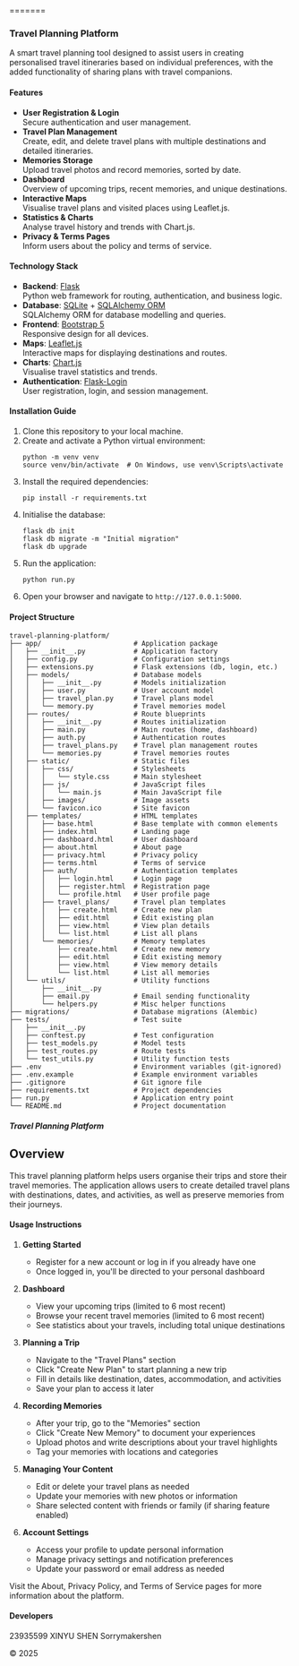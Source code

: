 
=======
### Travel Planning Platform

A smart travel planning tool designed to assist users in creating personalised travel itineraries based on individual preferences, with the added functionality of sharing plans with travel companions.

#### Features
- **User Registration & Login**  
  Secure authentication and user management.
- **Travel Plan Management**  
  Create, edit, and delete travel plans with multiple destinations and detailed itineraries.
- **Memories Storage**  
  Upload travel photos and record memories, sorted by date.
- **Dashboard**  
  Overview of upcoming trips, recent memories, and unique destinations.
- **Interactive Maps**  
  Visualise travel plans and visited places using Leaflet.js.
- **Statistics & Charts**  
  Analyse travel history and trends with Chart.js.
- **Privacy & Terms Pages**  
  Inform users about the policy and terms of service.

#### Technology Stack
- **Backend**: [Flask](https://flask.palletsprojects.com/)  
  Python web framework for routing, authentication, and business logic.
- **Database**: [SQLite](https://www.sqlite.org/) + [SQLAlchemy ORM](https://www.sqlalchemy.org/)  
  SQLAlchemy ORM for database modelling and queries.
- **Frontend**: [Bootstrap 5](https://getbootstrap.com/)  
  Responsive design for all devices.
- **Maps**: [Leaflet.js](https://leafletjs.com/)  
  Interactive maps for displaying destinations and routes.
- **Charts**: [Chart.js](https://www.chartjs.org/)  
  Visualise travel statistics and trends.
- **Authentication**: [Flask-Login](https://flask-login.readthedocs.io/)  
  User registration, login, and session management.

#### Installation Guide
1. Clone this repository to your local machine.
2. Create and activate a Python virtual environment:
   ```
   python -m venv venv
   source venv/bin/activate  # On Windows, use venv\Scripts\activate
   ```
3. Install the required dependencies:
   ```
   pip install -r requirements.txt
   ```
4. Initialise the database:
   ```
   flask db init
   flask db migrate -m "Initial migration"
   flask db upgrade
   ```
5. Run the application:
   ```
   python run.py
   ```
6. Open your browser and navigate to `http://127.0.0.1:5000`.

#### Project Structure
```
travel-planning-platform/
├── app/                       # Application package
│   ├── __init__.py            # Application factory
│   ├── config.py              # Configuration settings
│   ├── extensions.py          # Flask extensions (db, login, etc.)
│   ├── models/                # Database models
│   │   ├── __init__.py        # Models initialization
│   │   ├── user.py            # User account model
│   │   ├── travel_plan.py     # Travel plans model
│   │   └── memory.py          # Travel memories model
│   ├── routes/                # Route blueprints
│   │   ├── __init__.py        # Routes initialization
│   │   ├── main.py            # Main routes (home, dashboard)
│   │   ├── auth.py            # Authentication routes
│   │   ├── travel_plans.py    # Travel plan management routes
│   │   └── memories.py        # Travel memories routes
│   ├── static/                # Static files
│   │   ├── css/               # Stylesheets
│   │   │   └── style.css      # Main stylesheet
│   │   ├── js/                # JavaScript files
│   │   │   └── main.js        # Main JavaScript file
│   │   ├── images/            # Image assets
│   │   └── favicon.ico        # Site favicon
│   ├── templates/             # HTML templates
│   │   ├── base.html          # Base template with common elements
│   │   ├── index.html         # Landing page
│   │   ├── dashboard.html     # User dashboard
│   │   ├── about.html         # About page
│   │   ├── privacy.html       # Privacy policy
│   │   ├── terms.html         # Terms of service
│   │   ├── auth/              # Authentication templates
│   │   │   ├── login.html     # Login page
│   │   │   ├── register.html  # Registration page
│   │   │   └── profile.html   # User profile page
│   │   ├── travel_plans/      # Travel plan templates
│   │   │   ├── create.html    # Create new plan
│   │   │   ├── edit.html      # Edit existing plan
│   │   │   ├── view.html      # View plan details
│   │   │   └── list.html      # List all plans
│   │   └── memories/          # Memory templates
│   │       ├── create.html    # Create new memory
│   │       ├── edit.html      # Edit existing memory
│   │       ├── view.html      # View memory details
│   │       └── list.html      # List all memories
│   └── utils/                 # Utility functions
│       ├── __init__.py
│       ├── email.py           # Email sending functionality
│       └── helpers.py         # Misc helper functions
├── migrations/                # Database migrations (Alembic)
├── tests/                     # Test suite
│   ├── __init__.py
│   ├── conftest.py            # Test configuration
│   ├── test_models.py         # Model tests
│   ├── test_routes.py         # Route tests
│   └── test_utils.py          # Utility function tests
├── .env                       # Environment variables (git-ignored)
├── .env.example               # Example environment variables
├── .gitignore                 # Git ignore file
├── requirements.txt           # Project dependencies
├── run.py                     # Application entry point
└── README.md                  # Project documentation
```

##### Travel Planning Platform

## Overview
This travel planning platform helps users organise their trips and store their travel memories. 
The application allows users to create detailed travel plans with destinations, dates, and activities, as well as preserve memories from their journeys.

#### Usage Instructions

1. **Getting Started**
   - Register for a new account or log in if you already have one
   - Once logged in, you'll be directed to your personal dashboard

2. **Dashboard**
   - View your upcoming trips (limited to 6 most recent)
   - Browse your recent travel memories (limited to 6 most recent)
   - See statistics about your travels, including total unique destinations

3. **Planning a Trip**
   - Navigate to the "Travel Plans" section
   - Click "Create New Plan" to start planning a new trip
   - Fill in details like destination, dates, accommodation, and activities
   - Save your plan to access it later

4. **Recording Memories**
   - After your trip, go to the "Memories" section
   - Click "Create New Memory" to document your experiences
   - Upload photos and write descriptions about your travel highlights
   - Tag your memories with locations and categories

5. **Managing Your Content**
   - Edit or delete your travel plans as needed
   - Update your memories with new photos or information
   - Share selected content with friends or family (if sharing feature enabled)

6. **Account Settings**
   - Access your profile to update personal information
   - Manage privacy settings and notification preferences
   - Update your password or email address as needed

Visit the About, Privacy Policy, and Terms of Service pages for more information about the platform.
#### Developers
23935599 XINYU SHEN Sorrymakershen


© 2025

